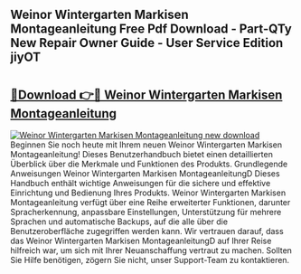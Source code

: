 ## Weinor Wintergarten Markisen Montageanleitung Free Pdf Download - Part-QTy New Repair Owner Guide - User Service Edition jiyOT

# <h2><a href="http://df7tq4.blite.top/?on=Weinor+Wintergarten+Markisen+Montageanleitung">🔗Download 👉🔴 Weinor Wintergarten Markisen Montageanleitung</a></h2>

[![Weinor Wintergarten Markisen Montageanleitung new download](https://i.imgur.com/lujVjoI.png)](http://df7tq4.blite.top/?on=Weinor+Wintergarten+Markisen+Montageanleitung)
Beginnen Sie noch heute mit Ihrem neuen Weinor Wintergarten Markisen Montageanleitung! Dieses Benutzerhandbuch bietet einen detaillierten Überblick über die Merkmale und Funktionen des Produkts. Grundlegende Anweisungen Weinor Wintergarten Markisen MontageanleitungD Dieses Handbuch enthält wichtige Anweisungen für die sichere und effektive Einrichtung und Bedienung Ihres Produkts. Weinor Wintergarten Markisen Montageanleitung verfügt über eine Reihe erweiterter Funktionen, darunter Spracherkennung, anpassbare Einstellungen, Unterstützung für mehrere Sprachen und automatische Backups, auf die alle über die Benutzeroberfläche zugegriffen werden kann. Wir vertrauen darauf, dass das Weinor Wintergarten Markisen MontageanleitungD auf Ihrer Reise hilfreich war, um sich mit Ihrer Neuanschaffung vertraut zu machen. Sollten Sie Hilfe benötigen, zögern Sie nicht, unser Support-Team zu kontaktieren.
